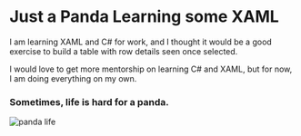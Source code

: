 # Just a Panda Learning some XAML

I am learning XAML and C# for work, and I thought it would be a good exercise to build a table with row details seen once selected.

I would love to get more mentorship on learning C# and XAML, but for now, I am doing everything on my own.

### Sometimes, life is hard for a panda.

![panda life](https://33.media.tumblr.com/9d0e8b4ff508594e0b93a68e558c4526/tumblr_n19s828NCu1s6hrv3o1_500.gif)
